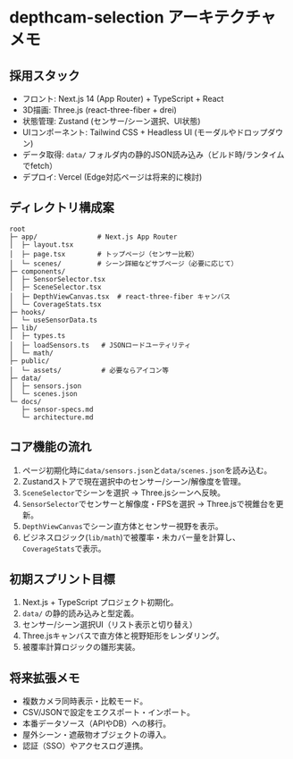 # depthcam-selection アーキテクチャメモ

## 採用スタック
- フロント: Next.js 14 (App Router) + TypeScript + React
- 3D描画: Three.js (react-three-fiber + drei)
- 状態管理: Zustand (センサー/シーン選択、UI状態)
- UIコンポーネント: Tailwind CSS + Headless UI (モーダルやドロップダウン)
- データ取得: `data/` フォルダ内の静的JSON読み込み（ビルド時/ランタイムでfetch）
- デプロイ: Vercel (Edge対応ページは将来的に検討)

## ディレクトリ構成案
```
root
├─ app/               # Next.js App Router
│  ├─ layout.tsx
│  ├─ page.tsx        # トップページ（センサー比較）
│  └─ scenes/         # シーン詳細などサブページ（必要に応じて）
├─ components/
│  ├─ SensorSelector.tsx
│  ├─ SceneSelector.tsx
│  ├─ DepthViewCanvas.tsx  # react-three-fiber キャンバス
│  └─ CoverageStats.tsx
├─ hooks/
│  └─ useSensorData.ts
├─ lib/
│  ├─ types.ts
│  ├─ loadSensors.ts   # JSONロードユーティリティ
│  └─ math/
├─ public/
│  └─ assets/          # 必要ならアイコン等
├─ data/
│  ├─ sensors.json
│  └─ scenes.json
└─ docs/
   ├─ sensor-specs.md
   └─ architecture.md
```

## コア機能の流れ
1. ページ初期化時に`data/sensors.json`と`data/scenes.json`を読み込む。
2. Zustandストアで現在選択中のセンサー/シーン/解像度を管理。
3. `SceneSelector`でシーンを選択 → Three.jsシーンへ反映。
4. `SensorSelector`でセンサーと解像度・FPSを選択 → Three.jsで視錐台を更新。
5. `DepthViewCanvas`でシーン直方体とセンサー視野を表示。
6. ビジネスロジック(`lib/math`)で被覆率・未カバー量を計算し、`CoverageStats`で表示。

## 初期スプリント目標
1. Next.js + TypeScript プロジェクト初期化。
2. `data/` の静的読み込みと型定義。
3. センサー/シーン選択UI（リスト表示と切り替え）
4. Three.jsキャンバスで直方体と視野矩形をレンダリング。
5. 被覆率計算ロジックの雛形実装。

## 将来拡張メモ
- 複数カメラ同時表示・比較モード。
- CSV/JSONで設定をエクスポート・インポート。
- 本番データソース（APIやDB）への移行。
- 屋外シーン・遮蔽物オブジェクトの導入。
- 認証（SSO）やアクセスログ連携。
